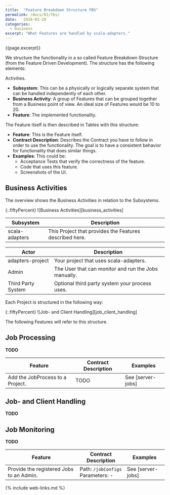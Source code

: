 ```yaml
---
title:  "Feature Breakdown Structure FBS"
permalink: /docs/01/fbs/
date:   2018-03-29
categories:
  - business
excerpt: "What Features are handled by scala-adapters."
---
```

{{page.excerpt}}

We structure the functionality in a so called Feature Breakdown Structure (from the Feature Driven Development). The structure has the following elements:

Activities. 

* **Subsystem**: This can be a physically or logically separate system that can be handled independently of each other.
* **Business Activity**: A group of Features that can be grouped together from a Business point of view. An ideal size of Features would be 10 to 20.
* **Feature**: The implemented functionality.

The Feature itself is then described in Tables with this structure:

* **Feature**: This is the Feature itself.
* **Contract Description**: Describes the Contract you have to follow in order to use the functionality. The goal is to have a consistent behavior for functionality that does similar things.
* **Examples**: This could be:
  * Acceptance Tests that verify the correctness of the feature.
  * Code that uses this feature.
  * Screenshots of the UI.
  
## Business Activities
The overview shows the Business Activities in relation to the Subsystems.

{:.fiftyPercent}
![Business Activities][business_activities]


Subsystem | Description
---|---
scala-adapters | This Project that provides the Features described here.

Actor | Description
---|---
adapters-project | Your project that uses scala-adapters.
Admin | The User that can monitor and run the Jobs manually.
Third Party System | Optional third party system your process uses.

Each Project is structured in the following way:

{:.fiftyPercent}
![Job- and Client Handling][job_client_handling]

The following Features will refer to this structure.

## Job Processing
**TODO**

Feature | Contract Description | Examples
---|---|---
Add the JobProcess to a Project. | TODO | See [server-jobs]

## Job- and Client Handling

**TODO**

## Job Monitoring
**TODO**

Feature | Contract Description | Examples
---|---|---
Provide the registered Jobs to an Admin. | Path: `/jobConfigs` <br>Parameters: - | See [server-jobs]





{% include web-links.md %}
